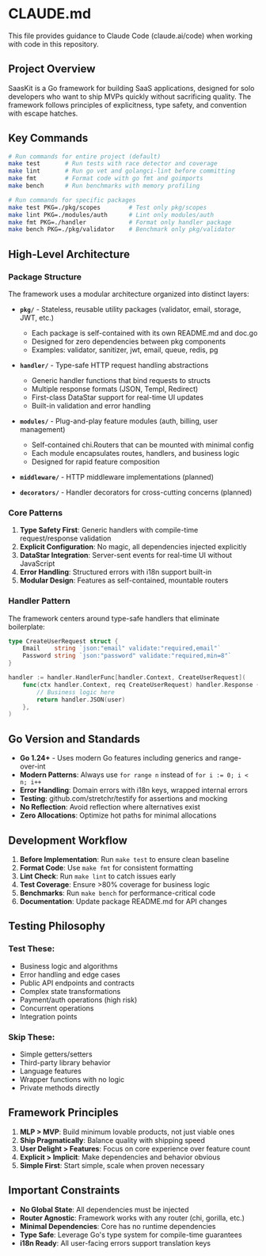 # CLAUDE.md

This file provides guidance to Claude Code (claude.ai/code) when working with code in this repository.

## Project Overview

SaasKit is a Go framework for building SaaS applications, designed for solo developers who want to ship MVPs quickly without sacrificing quality. The framework follows principles of explicitness, type safety, and convention with escape hatches.

## Key Commands

```bash
# Run commands for entire project (default)
make test       # Run tests with race detector and coverage
make lint       # Run go vet and golangci-lint before committing
make fmt        # Format code with go fmt and goimports
make bench      # Run benchmarks with memory profiling

# Run commands for specific packages
make test PKG=./pkg/scopes        # Test only pkg/scopes
make lint PKG=./modules/auth      # Lint only modules/auth
make fmt PKG=./handler            # Format only handler package
make bench PKG=./pkg/validator    # Benchmark only pkg/validator
```

## High-Level Architecture

### Package Structure

The framework uses a modular architecture organized into distinct layers:

- **`pkg/`** - Stateless, reusable utility packages (validator, email, storage, JWT, etc.)
    - Each package is self-contained with its own README.md and doc.go
    - Designed for zero dependencies between pkg components
    - Examples: validator, sanitizer, jwt, email, queue, redis, pg

- **`handler/`** - Type-safe HTTP request handling abstractions
    - Generic handler functions that bind requests to structs
    - Multiple response formats (JSON, Templ, Redirect)
    - First-class DataStar support for real-time UI updates
    - Built-in validation and error handling

- **`modules/`** - Plug-and-play feature modules (auth, billing, user management)
    - Self-contained chi.Routers that can be mounted with minimal config
    - Each module encapsulates routes, handlers, and business logic
    - Designed for rapid feature composition

- **`middleware/`** - HTTP middleware implementations (planned)
- **`decorators/`** - Handler decorators for cross-cutting concerns (planned)

### Core Patterns

1. **Type Safety First**: Generic handlers with compile-time request/response validation
2. **Explicit Configuration**: No magic, all dependencies injected explicitly
3. **DataStar Integration**: Server-sent events for real-time UI without JavaScript
4. **Error Handling**: Structured errors with i18n support built-in
5. **Modular Design**: Features as self-contained, mountable routers

### Handler Pattern

The framework centers around type-safe handlers that eliminate boilerplate:

```go
type CreateUserRequest struct {
    Email    string `json:"email" validate:"required,email"`
    Password string `json:"password" validate:"required,min=8"`
}

handler := handler.HandlerFunc[handler.Context, CreateUserRequest](
    func(ctx handler.Context, req CreateUserRequest) handler.Response {
        // Business logic here
        return handler.JSON(user)
    },
)
```

## Go Version and Standards

- **Go 1.24+** - Uses modern Go features including generics and range-over-int
- **Modern Patterns**: Always use `for range n` instead of `for i := 0; i < n; i++`
- **Error Handling**: Domain errors with i18n keys, wrapped internal errors
- **Testing**: github.com/stretchr/testify for assertions and mocking
- **No Reflection**: Avoid reflection where alternatives exist
- **Zero Allocations**: Optimize hot paths for minimal allocations

## Development Workflow

1. **Before Implementation**: Run `make test` to ensure clean baseline
2. **Format Code**: Use `make fmt` for consistent formatting
3. **Lint Check**: Run `make lint` to catch issues early
4. **Test Coverage**: Ensure >80% coverage for business logic
5. **Benchmarks**: Run `make bench` for performance-critical code
6. **Documentation**: Update package README.md for API changes

## Testing Philosophy

### Test These:

- Business logic and algorithms
- Error handling and edge cases
- Public API endpoints and contracts
- Complex state transformations
- Payment/auth operations (high risk)
- Concurrent operations
- Integration points

### Skip These:

- Simple getters/setters
- Third-party library behavior
- Language features
- Wrapper functions with no logic
- Private methods directly

## Framework Principles

1. **MLP > MVP**: Build minimum lovable products, not just viable ones
2. **Ship Pragmatically**: Balance quality with shipping speed
3. **User Delight > Features**: Focus on core experience over feature count
4. **Explicit > Implicit**: Make dependencies and behavior obvious
5. **Simple First**: Start simple, scale when proven necessary

## Important Constraints

- **No Global State**: All dependencies must be injected
- **Router Agnostic**: Framework works with any router (chi, gorilla, etc.)
- **Minimal Dependencies**: Core has no runtime dependencies
- **Type Safe**: Leverage Go's type system for compile-time guarantees
- **i18n Ready**: All user-facing errors support translation keys
